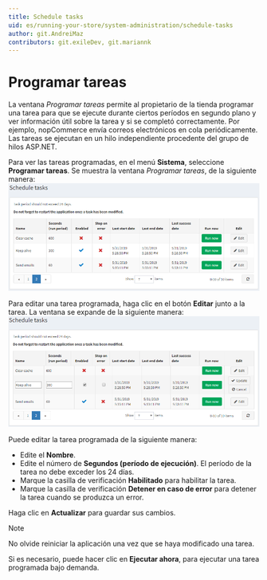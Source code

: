 ```yaml
---
title: Schedule tasks
uid: es/running-your-store/system-administration/schedule-tasks
author: git.AndreiMaz
contributors: git.exileDev, git.mariannk
---
```


# Programar tareas

La ventana *Programar tareas* permite al propietario de la tienda programar una tarea para que se ejecute durante ciertos períodos en segundo plano y ver información útil sobre la tarea y si se completó correctamente. Por ejemplo, nopCommerce envía correos electrónicos en cola periódicamente. Las tareas se ejecutan en un hilo independiente procedente del grupo de hilos ASP.NET.

Para ver las tareas programadas, en el menú **Sistema**, seleccione **Programar tareas**. Se muestra la ventana *Programar tareas*, de la siguiente manera:
![Programar tareas](_static/schedule-tasks/schedule-tasks.png)

Para editar una tarea programada, haga clic en el botón **Editar** junto a la tarea. La ventana se expande de la siguiente manera:
![Programar tareas - Editar](_static/schedule-tasks/schedule-tasks-edit.png)

Puede editar la tarea programada de la siguiente manera:
* Edite el **Nombre**.
* Edite el número de **Segundos (período de ejecución)**. El período de la tarea no debe exceder los 24 días.
* Marque la casilla de verificación **Habilitado** para habilitar la tarea.
* Marque la casilla de verificación **Detener en caso de error** para detener la tarea cuando se produzca un error.

Haga clic en **Actualizar** para guardar sus cambios.

> [!NOTE]
>
> No olvide reiniciar la aplicación una vez que se haya modificado una tarea.

Si es necesario, puede hacer clic en **Ejecutar ahora**, para ejecutar una tarea programada bajo demanda.